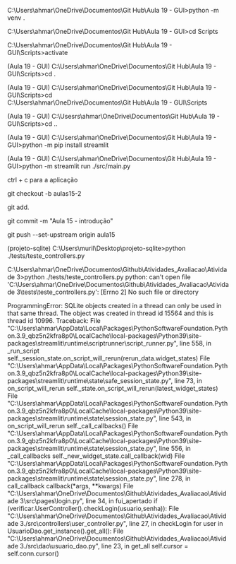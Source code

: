 C:\Users\ahmar\OneDrive\Documentos\Git Hub\Aula 19 - GUI>python -m venv .

C:\Users\ahmar\OneDrive\Documentos\Git Hub\Aula 19 - GUI>cd Scripts

C:\Users\ahmar\OneDrive\Documentos\Git Hub\Aula 19 - GUI\Scripts>activate

(Aula 19 - GUI) C:\Users\ahmar\OneDrive\Documentos\Git Hub\Aula 19 - GUI\Scripts>cd .

(Aula 19 - GUI) C:\Users\ahmar\OneDrive\Documentos\Git Hub\Aula 19 - GUI\Scripts>cd  
C:\Users\ahmar\OneDrive\Documentos\Git Hub\Aula 19 - GUI\Scripts

(Aula 19 - GUI) C:\Usesrs\ahmar\OneDrive\Documentos\Git Hub\Aula 19 - GUI\Scripts>cd ..

(Aula 19 - GUI) C:\Users\ahmar\OneDrive\Documentos\Git Hub\Aula 19 - GUI>python -m pip install streamlit 

(Aula 19 - GUI) C:\Users\ahmar\OneDrive\Documentos\Git Hub\Aula 19 - GUI>python -m streamlit run ./src/main.py 


ctrl + c para a aplicação


git checkout -b aulas15-2

git add.

git commit -m "Aula 15 - introdução"

git push --set-upstream origin aula15












(projeto-sqlite) C:\Users\muril\Desktop\projeto-sqlite>python ./tests/teste_controllers.py

C:\Users\ahmar\OneDrive\Documentos\Github\Atividades_Avaliacao\Atividade 3>python ./tests/teste_controllers.py
python: can't open file 'C:\Users\ahmar\OneDrive\Documentos\Github\Atividades_Avaliacao\Atividade 3\tests\teste_controllers.py': [Errno 2] No such file 
or directory



ProgrammingError: SQLite objects created in a thread can only be used in that same thread. The object was created in thread id 15564 and this is thread id 10996.
Traceback:
File "C:\Users\ahmar\AppData\Local\Packages\PythonSoftwareFoundation.Python.3.9_qbz5n2kfra8p0\LocalCache\local-packages\Python39\site-packages\streamlit\runtime\scriptrunner\script_runner.py", line 558, in _run_script
    self._session_state.on_script_will_rerun(rerun_data.widget_states)
File "C:\Users\ahmar\AppData\Local\Packages\PythonSoftwareFoundation.Python.3.9_qbz5n2kfra8p0\LocalCache\local-packages\Python39\site-packages\streamlit\runtime\state\safe_session_state.py", line 73, in on_script_will_rerun
    self._state.on_script_will_rerun(latest_widget_states)
File "C:\Users\ahmar\AppData\Local\Packages\PythonSoftwareFoundation.Python.3.9_qbz5n2kfra8p0\LocalCache\local-packages\Python39\site-packages\streamlit\runtime\state\session_state.py", line 543, in on_script_will_rerun
    self._call_callbacks()
File "C:\Users\ahmar\AppData\Local\Packages\PythonSoftwareFoundation.Python.3.9_qbz5n2kfra8p0\LocalCache\local-packages\Python39\site-packages\streamlit\runtime\state\session_state.py", line 556, in _call_callbacks
    self._new_widget_state.call_callback(wid)
File "C:\Users\ahmar\AppData\Local\Packages\PythonSoftwareFoundation.Python.3.9_qbz5n2kfra8p0\LocalCache\local-packages\Python39\site-packages\streamlit\runtime\state\session_state.py", line 278, in call_callback
    callback(*args, **kwargs)
File "C:\Users\ahmar\OneDrive\Documentos\Github\Atividades_Avaliacao\Atividade 3\src\pages\login.py", line 34, in fui_apertado
    if (verificar.UserController().checkLogin(usuario,senha)):
File "C:\Users\ahmar\OneDrive\Documentos\Github\Atividades_Avaliacao\Atividade 3\./src\controllers\user_controller.py", line 27, in checkLogin
    for user in UsuarioDao.get_instance().get_all():
File "C:\Users\ahmar\OneDrive\Documentos\Github\Atividades_Avaliacao\Atividade 3\./src\dao\usuario_dao.py", line 23, in get_all
    self.cursor = self.conn.cursor()